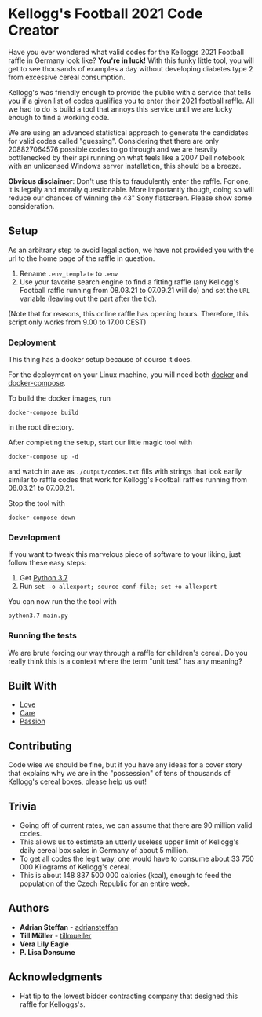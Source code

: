 # Kellogg's Football 2021 Code Creator

Have you ever wondered what valid codes for the Kelloggs 2021 Football raffle in Germany look like? **You're in luck!**
With this funky little tool, you will get to see thousands of examples a day without developing diabetes type 2 from excessive cereal consumption.  

Kellogg's was friendly enough to provide the public with a service that tells you if a given list of codes qualifies you to enter their 2021 football raffle.
All we had to do is build a tool that annoys this service until we are lucky enough to find a working code.

We are using an advanced statistical approach to generate the candidates for valid codes called "guessing".
Considering that there are only 208827064576 possible codes to go through and we are heavily bottlenecked by their api running on what feels like a 2007 Dell notebook with an unlicensed Windows server installation, this should be a breeze.

**Obvious disclaimer**: Don't use this to fraudulently enter the raffle. For one, it is legally and morally questionable. More importantly though, doing so will reduce our chances of winning the 43" Sony flatscreen. Please show some consideration.


## Setup

As an arbitrary step to avoid legal action, we have not provided you with the url to the home page of the raffle in question.
1. Rename ```.env_template``` to ```.env```
2. Use your favorite search engine to find a fitting raffle (any Kellogg's Football raffle running from 08.03.21 to 07.09.21 will do) and set the ``URL`` variable (leaving out the part after the tld).

(Note that for reasons, this online raffle has opening hours. Therefore, this script only works from 9.00 to 17.00 CEST)

### Deployment

This thing has a docker setup because of course it does.

For the deployment on your Linux machine, you will need both [docker](https://docs.docker.com/engine/install/) and [docker-compose](https://docs.docker.com/compose/install/).

To build the docker images, run 

```
docker-compose build
```

in the root directory.

After completing the setup, start our little magic tool with

```
docker-compose up -d
```

and watch in awe as ```./output/codes.txt``` fills with strings that look earily similar to raffle codes that work for Kellogg's Football raffles running from 08.03.21 to 07.09.21.


Stop the tool with

```
docker-compose down
```


### Development

If you want to tweak this marvelous piece of software to your liking, just follow these easy steps:

1. Get [Python 3.7](https://www.python.org/downloads/)
2. Run ````set -o allexport; source conf-file; set +o allexport````

You can now run the the tool with
```
python3.7 main.py
```

### Running the tests

We are brute forcing our way through a raffle for children's cereal. Do you really think this is a context where the term "unit test" has any meaning?


## Built With

* [Love](https://tinder.com/)
* [Care](https://hinge.co/) 
* [Passion](https://wiki.archlinux.org/)

## Contributing

Code wise we should be fine, but if you have any ideas for a cover
story that explains why we are in the "possession" of tens of thousands of Kellogg's cereal boxes, please help us out! 

## Trivia

* Going off of current rates, we can assume that there are 90 million valid codes.
* This allows us to estimate an utterly useless upper limit of Kellogg's daily cereal box sales in Germany of about 5 million.
* To get all codes the legit way, one would have to consume about 33 750 000 Kilograms of Kellogg's cereal.
* This is about 148 837 500 000 calories (kcal), enough to feed the population of the Czech Republic for an entire week.

## Authors

* **Adrian Steffan** - [adriansteffan](https://github.com/adriansteffan)
* **Till Müller** - [tillmueller](https://github.com/tillmueller)
* **Vera Lily Eagle**
* **P. Lisa Donsume**


## Acknowledgments

* Hat tip to the lowest bidder contracting company that designed this raffle for Kelloggs's.

